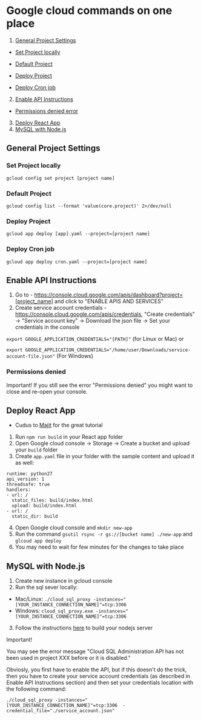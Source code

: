 # Google cloud commands on one place


1. [General Project Settings](##general-project-settings)

  * [Set Project locally](##set-project-locally)
  
  * [Default Project](##default-project)
  
  * [Deploy Project](##deploy-project)
  
  * [Deploy Cron job](##deploy-cron-job)
  
2. [Enable API Instructions](##enable-api-instructions)
  * [Permissions denied error](##permissions-denied)
3. [Deploy React App](##deploy-react-app)
4. [MySQL with Node.js](##mysql-with-node.js)

## General Project Settings

### Set Project locally
`gcloud config set project [project name]`


### Default Project
`gcloud config list --format 'value(core.project)' 2>/dev/null`


### Deploy Project
`gcloud app deploy [app].yaml --project=[project name]`


### Deploy Cron job
`gcloud app deploy cron.yaml --project=[project name]`


## Enable API Instructions

1. Go to - https://console.cloud.google.com/apis/dashboard?project=[project_name] and click to "ENABLE APIS AND SERVICES"
2. Create service account credentials - https://console.cloud.google.com/apis/credentials, "Create credentials" -> "Service account key" -> Download the json file -> Set your credentials in the console 

`export GOOGLE_APPLICATION_CREDENTIALS="[PATH]"` (for Linux or Mac) or 

`export GOOGLE_APPLICATION_CREDENTIALS="/home/user/Downloads/service-account-file.json"` (For Windows)



### Permissions denied
Important!
If you still see the error "Permissions denied" you might want to close and re-open your console.

## Deploy React App
* Cudus to [Majit](https://medium.com/tech-tajawal/deploying-react-app-to-google-app-engine-a6ea0d5af132) for the great tutorial

1. Run `npm run build` in your React app folder
2. Open Google cloud console -> Storage -> Create a bucket and upload your `build` folder
3. Create `app.yaml` file in your folder with the sample content and upload it as well:
```
runtime: python27
api_version: 1
threadsafe: true
handlers:
- url: /
  static_files: build/index.html
  upload: build/index.html
- url: /
  static_dir: build
```
4. Open Google cloud console and `mkdir new-app`
5. Run the command `gsutil rsync -r gs://[bucket name] ./new-app` and `glcoud app deploy`
6. You may need to wait for few minutes for the changes to take place

## MySQL with Node.js

1. Create new instance in gcloud console
2. Run the sql sever locally:
  - Mac/Linux: `./cloud_sql_proxy -instances="[YOUR_INSTANCE_CONNECTION_NAME]"=tcp:3306`
  - Windows: `cloud_sql_proxy.exe -instances="[YOUR_INSTANCE_CONNECTION_NAME]"=tcp:3306`
3. Follow the instructions [here](https://github.com/GoogleCloudPlatform/nodejs-getting-started/tree/master/2-structured-data) to build your nodejs server

Important!

You may see the error message "Cloud SQL Administration API has not been used in project XXX before or it is disabled."

Obviosly, you first have to enable the API, but if this doesn't do the trick, then you have to create your service account credentials (as described in Enable API Instructions section) and then set your credentials location with the following command:

`./cloud_sql_proxy -instances="[YOUR_INSTANCE_CONNECTION_NAME]"=tcp:3306  -credential_file="./service_account.json"`
